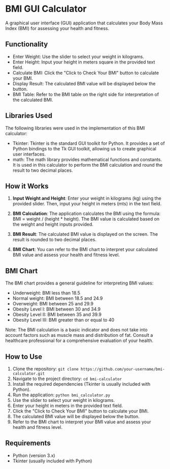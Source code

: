 # BMI GUI Calculator

A graphical user interface (GUI) application that calculates your Body Mass Index (BMI) for assessing your health and fitness.



## Functionality
- Enter Weight: Use the slider to select your weight in kilograms.
- Enter Height: Input your height in meters square in the provided text field.
- Calculate BMI: Click the "Click to Check Your BMI" button to calculate your BMI.
- Display Result: The calculated BMI value will be displayed below the button.
- BMI Table: Refer to the BMI table on the right side for interpretation of the calculated BMI.
## Libraries Used
The following libraries were used in the implementation of this BMI calculator:

- Tkinter: Tkinter is the standard GUI toolkit for Python. It provides a set of Python bindings to the Tk GUI toolkit, allowing us to create graphical user interfaces.
- math: The math library provides mathematical functions and constants. It is used in this calculator to perform the BMI calculation and round the result to two decimal places.

## How it Works
1. **Input Weight and Height**: Enter your weight in kilograms (kg) using the provided slider. Then, input your height in meters (mts) in the text field.

2. **BMI Calculation**: The application calculates the BMI using the formula: BMI = weight / (height * height). The BMI value is calculated based on the weight and height inputs provided.

3. **BMI Result**: The calculated BMI value is displayed on the screen. The result is rounded to two decimal places.

4. **BMI Chart**: You can refer to the BMI chart to interpret your calculated BMI value and assess your health and fitness level.

## BMI Chart
The BMI chart provides a general guideline for interpreting BMI values:

- Underweight: BMI less than 18.5
- Normal weight: BMI between 18.5 and 24.9
- Overweight: BMI between 25 and 29.9
- Obesity Level I: BMI between 30 and 34.9
- Obesity Level II: BMI between 35 and 39.9
- Obesity Level III: BMI greater than or equal to 40

Note: The BMI calculation is a basic indicator and does not take into account factors such as muscle mass and distribution of fat. Consult a healthcare professional for a comprehensive evaluation of your health.

## How to Use

1. Clone the repository: `git clone https://github.com/your-username/bmi-calculator.git`
2. Navigate to the project directory: `cd bmi-calculator`
3. Install the required dependencies (Tkinter is usually included with Python).
4. Run the application: `python bmi_calculator.py`
5. Use the slider to select your weight in kilograms.
6. Enter your height in meters in the provided text field.
7. Click the "Click to Check Your BMI" button to calculate your BMI.
8. The calculated BMI value will be displayed below the button.
9. Refer to the BMI chart to interpret your BMI value and assess your health and fitness level.



## Requirements
- Python (version 3.x)
- Tkinter (usually included with Python)


